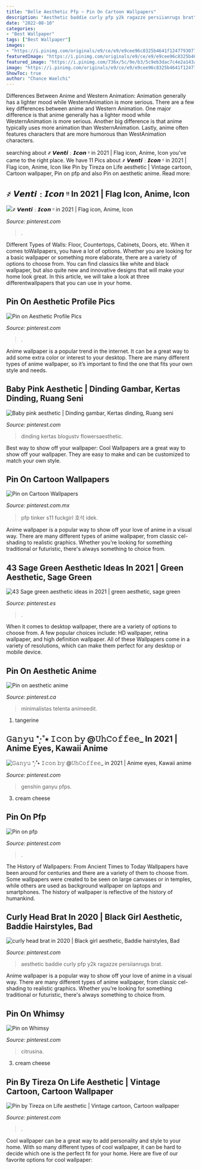 ```yaml
---
title: "Belle Aesthetic Pfp ~ Pin On Cartoon Wallpapers"
description: "Aesthetic baddie curly pfp y2k ragazze persiianrugs brat"
date: "2022-08-10"
categories:
- "Best Wallpaper"
tags: ["Best Wallpaper"]
images:
- "https://i.pinimg.com/originals/e9/ce/e9/e9cee96c8325b4641f12477930776d08.jpg"
featuredImage: "https://i.pinimg.com/originals/e9/ce/e9/e9cee96c8325b4641f12477930776d08.jpg"
featured_image: "https://i.pinimg.com/736x/5c/9e/b3/5c9eb3dac7c4e2a143ab653fba859325.jpg"
image: "https://i.pinimg.com/originals/e9/ce/e9/e9cee96c8325b4641f12477930776d08.jpg"
ShowToc: true
author: "Chance Waelchi"
---
```



Differences Between Anime and Western Animation: Animation generally has a lighter mood while WesternAnimation is more serious.
There are a few key differences between anime and Western Animation. One major difference is that anime generally has a lighter mood while WesternAnimation is more serious. Another big difference is that anime typically uses more animation than WesternAnimation. Lastly, anime often features characters that are more humorous than WestAnimation characters.

	

		
searching about ҂ 𝙑𝙚𝙣𝙩𝙞﹕𝙄𝙘𝙤𝙣 ᵎᵎ in 2021 | Flag icon, Anime, Icon you've came to the right place. We have 11 Pics about ҂ 𝙑𝙚𝙣𝙩𝙞﹕𝙄𝙘𝙤𝙣 ᵎᵎ in 2021 | Flag icon, Anime, Icon like Pin by Tireza on Life aesthetic | Vintage cartoon, Cartoon wallpaper, Pin on pfp and also Pin on aesthetic anime. Read more:
		
    
## ҂ 𝙑𝙚𝙣𝙩𝙞﹕𝙄𝙘𝙤𝙣 ᵎᵎ In 2021 | Flag Icon, Anime, Icon

<img loading=lazy src="https://i.pinimg.com/originals/b6/1f/38/b61f38d98251dfd4e4b70a6a7f4b962f.jpg" onerror="this.onerror=null;this.src='https://tse1.mm.bing.net/th?id=OIP.7n5aZN989CjE7k7ZWuHnIQHaHa&amp;pid=15.1';" alt="҂ 𝙑𝙚𝙣𝙩𝙞﹕𝙄𝙘𝙤𝙣 ᵎᵎ in 2021 | Flag icon, Anime, Icon">

_Source: pinterest.com_

>. 

	

Different Types of Walls: Floor, Countertops, Cabinets, Doors, etc.
When it comes toWallpapers, you have a lot of options. Whether you are looking for a basic wallpaper or something more elaborate, there are a variety of options to choose from. You can find classics like white and black wallpaper, but also quite new and innovative designs that will make your home look great. In this article, we will take a look at three differentwallpapers that you can use in your home.

    
## Pin On Aesthetic Profile Pics

<img loading=lazy src="https://i.pinimg.com/474x/95/f9/7e/95f97e13e3501ef2ace1e3becb145087.jpg" onerror="this.onerror=null;this.src='https://tse2.mm.bing.net/th?id=OIP.Ss50CO86BH9uRLY0RGmsIAAAAA&amp;pid=15.1';" alt="Pin on Aesthetic Profile Pics">

_Source: pinterest.com_

>. 

	

Anime wallpaper is a popular trend in the internet. It can be a great way to add some extra color or interest to your desktop. There are many different types of anime wallpaper, so it’s important to find the one that fits your own style and needs.

    
## Baby Pink Aesthetic | Dinding Gambar, Kertas Dinding, Ruang Seni

<img loading=lazy src="https://i.pinimg.com/736x/5c/9e/b3/5c9eb3dac7c4e2a143ab653fba859325.jpg" onerror="this.onerror=null;this.src='https://tse2.mm.bing.net/th?id=OIP.ke9y8NHfHC47AhEAK2IYbAHaMv&amp;pid=15.1';" alt="Baby pink aesthetic | Dinding gambar, Kertas dinding, Ruang seni">

_Source: pinterest.com_

>dinding kertas blogustv flowersaesthetic. 

	

Best way to show off your wallpaper:
Cool Wallpapers are a great way to show off your wallpaper. They are easy to make and can be customized to match your own style.

    
## Pin On Cartoon Wallpapers

<img loading=lazy src="https://i.pinimg.com/originals/e9/ce/e9/e9cee96c8325b4641f12477930776d08.jpg" onerror="this.onerror=null;this.src='https://tse4.mm.bing.net/th?id=OIP.TouDUvUPhshxXRHcmlc3-gHaHV&amp;pid=15.1';" alt="Pin on Cartoon Wallpapers">

_Source: pinterest.com.mx_

>pfp tinker s11 fuckgirl 호석 idek. 

	

Anime wallpaper is a popular way to show off your love of anime in a visual way. There are many different types of anime wallpaper, from classic cel-shading to realistic graphics. Whether you're looking for something traditional or futuristic, there's always something to choice from.

    
## 43 Sage Green Aesthetic Ideas In 2021 | Green Aesthetic, Sage Green

<img loading=lazy src="https://i.pinimg.com/236x/e2/68/b5/e268b566239031027afa4be23c422411.jpg" onerror="this.onerror=null;this.src='https://tse1.mm.bing.net/th?id=OIP.BXxEHgNcFjN4ItWOtN4bbwAAAA&amp;pid=15.1';" alt="43 Sage green aesthetic ideas in 2021 | green aesthetic, sage green">

_Source: pinterest.es_

>. 

	

When it comes to desktop wallpaper, there are a variety of options to choose from. A few popular choices include: HD wallpaper, retina wallpaper, and high definition wallpaper. All of these Wallpapers come in a variety of resolutions, which can make them perfect for any desktop or mobile device. 

    
## Pin On Aesthetic Anime

<img loading=lazy src="https://i.pinimg.com/originals/3d/f5/5e/3df55e6a7686e366af04b43149d9d599.jpg" onerror="this.onerror=null;this.src='https://tse3.mm.bing.net/th?id=OIP.beq5O47rL_D3vG2qDqaSBwHaHa&amp;pid=15.1';" alt="Pin on aesthetic anime">

_Source: pinterest.ca_

>minimalistas telenta animeedit. 

	

1. tangerine 

    
## 𝙶𝚊𝚗𝚢𝚞 ⁺‧͙˚⭑ 𝙸𝚌𝚘𝚗 𝚋𝚢 @𝚄𝚑𝙲𝚘𝚏𝚏𝚎𝚎_ In 2021 | Anime Eyes, Kawaii Anime

<img loading=lazy src="https://i.pinimg.com/736x/de/41/bb/de41bb78857fbb0c691db46a0e47bef7.jpg" onerror="this.onerror=null;this.src='https://tse1.mm.bing.net/th?id=OIP.LDX5A1oZHVbWMNYfjsB2lwHaHa&amp;pid=15.1';" alt="𝙶𝚊𝚗𝚢𝚞 ⁺‧͙˚⭑ 𝙸𝚌𝚘𝚗 𝚋𝚢 @𝚄𝚑𝙲𝚘𝚏𝚏𝚎𝚎_ in 2021 | Anime eyes, Kawaii anime">

_Source: pinterest.com_

>genshin ganyu pfps. 

	

3. cream cheese 

    
## Pin On Pfp

<img loading=lazy src="https://i.pinimg.com/736x/84/43/5e/84435e694dbf84eb19577da15dba152c.jpg" onerror="this.onerror=null;this.src='https://tse2.mm.bing.net/th?id=OIP.WCXoS3Cep6Tpyu3f53zq_gHaGS&amp;pid=15.1';" alt="Pin on pfp">

_Source: pinterest.com_

>. 

	

The History of Wallpapers: From Ancient Times to Today
Wallpapers have been around for centuries and there are a variety of them to choose from. Some wallpapers were created to be seen on large canvases or in temples, while others are used as background wallpaper on laptops and smartphones. The history of wallpaper is reflective of the history of humankind.

    
## Curly Head Brat In 2020 | Black Girl Aesthetic, Baddie Hairstyles, Bad

<img loading=lazy src="https://i.pinimg.com/736x/29/ca/a5/29caa5376746b7d4904006d42dcb9f86.jpg" onerror="this.onerror=null;this.src='https://tse2.mm.bing.net/th?id=OIP.vNRfrw7jPWkgJvAGXvhcYgHaJ-&amp;pid=15.1';" alt="curly head brat in 2020 | Black girl aesthetic, Baddie hairstyles, Bad">

_Source: pinterest.com_

>aesthetic baddie curly pfp y2k ragazze persiianrugs brat. 

	

Anime wallpaper is a popular way to show off your love of anime in a visual way. There are many different types of anime wallpaper, from classic cel-shading to realistic graphics. Whether you're looking for something traditional or futuristic, there's always something to choice from.

    
## Pin On Whimsy

<img loading=lazy src="https://i.pinimg.com/originals/d1/39/2b/d1392b222885da9a1c4d27fe758748f4.jpg" onerror="this.onerror=null;this.src='https://tse4.mm.bing.net/th?id=OIP.JaVU_mwe8ekfaX4sq3daagHaKa&amp;pid=15.1';" alt="Pin on Whimsy">

_Source: pinterest.com_

>citrusina. 

	

3. cream cheese 

    
## Pin By Tireza On Life Aesthetic | Vintage Cartoon, Cartoon Wallpaper

<img loading=lazy src="https://i.pinimg.com/736x/50/75/b6/5075b6e6573548dad68eec0074d0b0eb.jpg" onerror="this.onerror=null;this.src='https://tse3.mm.bing.net/th?id=OIP.0KikS9ta8LhCp0XJdy0VGAHaHT&amp;pid=15.1';" alt="Pin by Tireza on Life aesthetic | Vintage cartoon, Cartoon wallpaper">

_Source: pinterest.com_

>. 

	

Cool wallpaper can be a great way to add personality and style to your home. With so many different types of cool wallpaper, it can be hard to decide which one is the perfect fit for your home. Here are five of our favorite options for cool wallpaper: 

